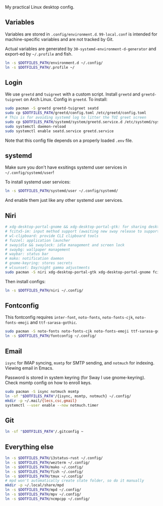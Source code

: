 My practical Linux desktop config.

## Variables
Variables are stored in `.config/environment.d`. `99-local.conf` is intended for machine-specific variables and are not tracked by Git.

Actual variables are generated by `30-systemd-environment-d-generator` and export-ed by `~/.profile` and fish.

```bash
ln -s $DOTFILES_PATH/environment.d ~/.config/
ln -s $DOTFILES_PATH/.profile ~/
```

## Login
We use `greetd` and `tuigreet` with a custom script. Install `greetd` and `greetd-tuigreet` on Arch Linux. Config in `greetd`. To install:

```bash
sudo pacman -S greetd greetd-tuigreet seatd
sudo cp $DOTFILES_PATH/greetd/config.toml /etc/greetd/config.toml
# This is for avoiding systemd log to litter the TUI greet screen
sudo cp $DOTFILES_PATH/systemd/system/greetd.service.d /etc/systemd/system/
sudo systemctl daemon-reload
sudo systemctl enable seatd.service greetd.service
```

Note that this config file depends on a properly loaded `.env` file.

## systemd
Make sure you don't have exsitings systemd user services in `~/.config/systemd/user`!

To install systemd user services:
```bash
ln -s $DOTFILES_PATH/systemd/user ~/.config/systemd/
```

And enable them just like any other systemd user services.

## Niri
```bash
# xdg-desktop-portal-gnome && xdg-desktop-portal-gtk: for sharing desktop via PipeWire
# fcitx5-im: input method support (awaiting new sway release to support popup window in wezterm)
# wl-clipboard: provide CLI clipboard tools
# fuzzel: application launcher
# swayidle && swaylock: idle management and screen lock
# swaybg: wallpaper management
# waybar: status bar
# mako: notification daemon
# gnome-keyring: stores secrets
# wlsunset: Day/night gamma adjustments
sudo pacman -S niri xdg-desktop-portal-gtk xdg-desktop-portal-gnome fcitx5-im brightnessctl wl-clipboard swayidle swaylock swaybg mako gnome-keyring wlsunset
```

Then install configs:
```bash
ln -s $DOTFILES_PATH/niri ~/.config/
```

## Fontconfig
This fontconfig requires `inter-font`, `noto-fonts`, `noto-fonts-cjk`, `noto-fonts-emoji` and `ttf-sarasa-gothic`.

```bash
sudo pacman -S noto-fonts noto-fonts-cjk noto-fonts-emoji ttf-sarasa-gothic
ln -s $DOTFILES_PATH/fontconfig ~/.config/
```

## Email
`isync` for IMAP syncing, `msmtp` for SMTP sending, and `notmuch` for indexing. Viewing email in Emacs.

Password is stored in system keyring (for Sway I use gnome-keyring). Check msmtp config on how to enroll keys.

```bash
sudo pacman -S isync notmuch msmtp
ln -sf "$DOTFILES_PATH"/{isync, msmtp, notmuch} ~/.config/
mkdir -p ~/.mail/{lecs,csc,gmail}
systemctl --user enable --now notmuch.timer
```

## Git
```bash
ln -sf "$DOTFILES_PATH"/.gitconfig ~
```

## Everything else
```bash
ln -s $DOTFILES_PATH/i3status-rust ~/.config/
ln -s $DOTFILES_PATH/wezterm ~/.config/
ln -s $DOTFILES_PATH/mako ~/.config/
ln -s $DOTFILES_PATH/fish ~/.config/
ln -s $DOTFILES_PATH/tmux ~/.config/
# mpd won't automatically create state folder, so do it manually
mkdir -p ~/.local/share/mpd
ln -s $DOTFILES_PATH/mpd ~/.config/
ln -s $DOTFILES_PATH/mpv ~/.config/
ln -s $DOTFILES_PATH/ncmpcpp ~/.config/
```
